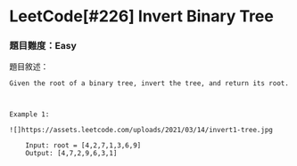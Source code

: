 # LeetCode[#226] Invert Binary Tree
### 題目難度：Easy
題目敘述：
```
Given the root of a binary tree, invert the tree, and return its root.

 

Example 1:

![]https://assets.leetcode.com/uploads/2021/03/14/invert1-tree.jpg

    Input: root = [4,2,7,1,3,6,9]
    Output: [4,7,2,9,6,3,1]
```